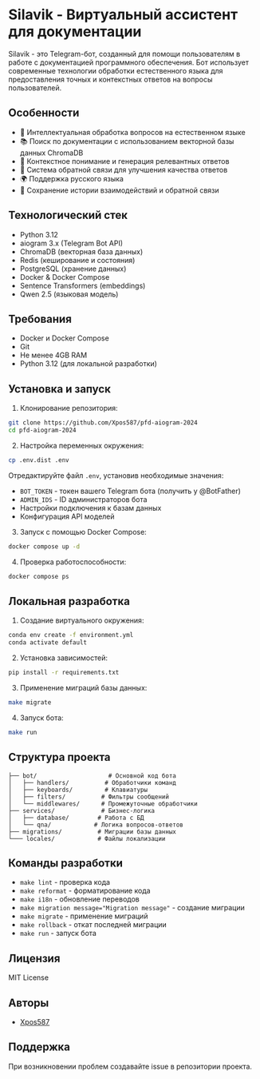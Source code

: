 # Silavik - Виртуальный ассистент для документации

Silavik - это Telegram-бот, созданный для помощи пользователям в работе с документацией программного обеспечения. Бот использует современные технологии обработки естественного языка для предоставления точных и контекстных ответов на вопросы пользователей.

## Особенности

- 🤖 Интеллектуальная обработка вопросов на естественном языке
- 📚 Поиск по документации с использованием векторной базы данных ChromaDB
- 💭 Контекстное понимание и генерация релевантных ответов
- 🔄 Система обратной связи для улучшения качества ответов
- 🌍 Поддержка русского языка
- 💾 Сохранение истории взаимодействий и обратной связи

## Технологический стек

- Python 3.12
- aiogram 3.x (Telegram Bot API)
- ChromaDB (векторная база данных)
- Redis (кеширование и состояния)
- PostgreSQL (хранение данных)
- Docker & Docker Compose
- Sentence Transformers (embeddings)
- Qwen 2.5 (языковая модель)

## Требования

- Docker и Docker Compose
- Git
- Не менее 4GB RAM
- Python 3.12 (для локальной разработки)

## Установка и запуск

1. Клонирование репозитория:
```bash
git clone https://github.com/Xpos587/pfd-aiogram-2024
cd pfd-aiogram-2024
```

2. Настройка переменных окружения:
```bash
cp .env.dist .env
```
Отредактируйте файл `.env`, установив необходимые значения:
- `BOT_TOKEN` - токен вашего Telegram бота (получить у @BotFather)
- `ADMIN_IDS` - ID администраторов бота
- Настройки подключения к базам данных
- Конфигурация API моделей

3. Запуск с помощью Docker Compose:
```bash
docker compose up -d
```

4. Проверка работоспособности:
```bash
docker compose ps
```

## Локальная разработка

1. Создание виртуального окружения:
```bash
conda env create -f environment.yml
conda activate default
```

2. Установка зависимостей:
```bash
pip install -r requirements.txt
```

3. Применение миграций базы данных:
```bash
make migrate
```

4. Запуск бота:
```bash
make run
```

## Структура проекта

```
├── bot/                    # Основной код бота
│   ├── handlers/          # Обработчики команд
│   ├── keyboards/         # Клавиатуры
│   ├── filters/          # Фильтры сообщений
│   └── middlewares/      # Промежуточные обработчики
├── services/             # Бизнес-логика
│   ├── database/        # Работа с БД
│   └── qna/            # Логика вопросов-ответов
├── migrations/          # Миграции базы данных
└─── locales/            # Файлы локализации
```

## Команды разработки

- `make lint` - проверка кода
- `make reformat` - форматирование кода
- `make i18n` - обновление переводов
- `make migration message="Migration message"` - создание миграции
- `make migrate` - применение миграций
- `make rollback` - откат последней миграции
- `make run` - запуск бота

## Лицензия

MIT License

## Авторы

- [Xpos587](https://github.com/Xpos587)

## Поддержка

При возникновении проблем создавайте issue в репозитории проекта.
